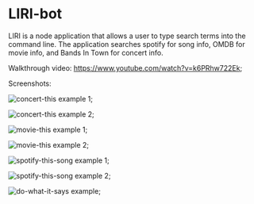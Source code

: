 # LIRI-bot

LIRI is a node application that allows a user to type search terms into the command line. The application searches spotify for song info, OMDB for movie info, and Bands In Town for concert info.

Walkthrough video: https://www.youtube.com/watch?v=k6PRhw722Ek;

Screenshots:

![concert-this example 1](LIRI-bot/images/Capture01.PNG);

![concert-this example 2](LIRI-bot/images/Capture02.png);

![movie-this example 1](LIRI-bot/images/Capture03.png);

![movie-this example 2](LIRI-bot/images/Capture04.png);

![spotify-this-song example 1](LIRI-bot/images/Capture05.png);

![spotify-this-song example 2](LIRI-bot/images/Capture06.png);

![do-what-it-says example](LIRI-bot/images/Capture07.png);
